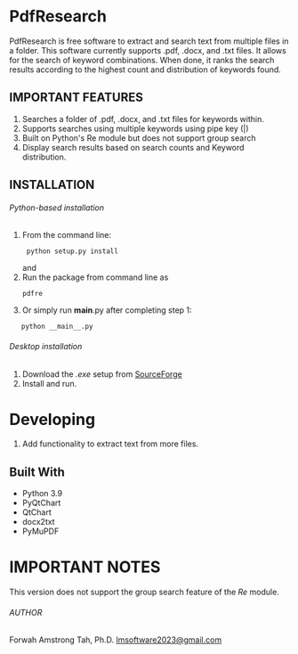 # PdfResearch
PdfResearch is free software to extract and search text from multiple files in a folder. This software currently supports .pdf, .docx, and .txt 
files. It allows for the search of keyword combinations. When done, it ranks the search results according to the highest count and distribution 
of keywords found.

## IMPORTANT FEATURES
1. Searches a folder of .pdf, .docx, and .txt files for keywords within. 
2. Supports searches using multiple keywords using pipe key (|)
3. Built on Python's Re module but does not support group search
4. Display search results based on search counts and Keyword distribution.

## INSTALLATION
###### Python-based installation

1. From the command line:
    ```
     python setup.py install
   ```
   and 
2. Run the package from command line as
   ```
   pdfre
   ```
3. Or simply run __main__.py after completing step 1:
  ```
     python __main__.py
   ```
###### Desktop installation
1. Download the *.exe* setup from [SourceForge](https://pdfresearch.sourceforge.io)
2. Install and run.

# Developing
1. Add functionality to extract text from more files.

## Built With
* Python 3.9
* PyQtChart
* QtChart
* docx2txt 
* PyMuPDF

# IMPORTANT NOTES
This version does not support the group search feature of the *Re* module.

###### AUTHOR
Forwah Amstrong Tah, Ph.D. <lmsoftware2023@gmail.com>

